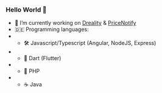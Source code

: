 ### Hello World 👋

- 🔭 I’m currently working on [Dreality](https://drealityapp.com) & [PriceNotify](https://pricenotify.app)
- 🇩🇪 Programming languages: 
-  - 🛠 Javascript/Typescript (Angular, NodeJS, Express)
-  - 🎯 Dart (Flutter)
-  - 🐘 PHP
-  - ☕️ Java
